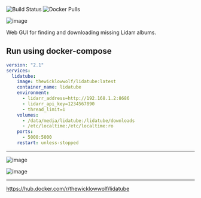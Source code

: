 ![Build Status](https://github.com/TheWicklowWolf/LidaTube/actions/workflows/main.yml/badge.svg)
![Docker Pulls](https://img.shields.io/docker/pulls/thewicklowwolf/lidatube.svg)

<p align="center">

![image](https://github.com/TheWicklowWolf/LidaTube/assets/111055425/69396f7a-af18-42a9-b1ea-0585b488bdec)


</p>

Web GUI for finding and downloading missing Lidarr albums.


## Run using docker-compose

```yaml
version: "2.1"
services:
  lidatube:
    image: thewicklowwolf/lidatube:latest
    container_name: lidatube
    environment:
      - lidarr_address=http://192.168.1.2:8686
      - lidarr_api_key=1234567890
      - thread_limit=1
    volumes:
      - /data/media/lidatube:/lidatube/downloads
      - /etc/localtime:/etc/localtime:ro
    ports:
      - 5000:5000
    restart: unless-stopped
```

---

<p align="center">


![image](https://github.com/TheWicklowWolf/LidaTube/assets/111055425/f58062ec-4793-4b99-bc6b-67f73f232fba)



![image](https://github.com/TheWicklowWolf/LidaTube/assets/111055425/851388cc-364c-4b56-8d72-df2e75abb7fb)


</p>

---

https://hub.docker.com/r/thewicklowwolf/lidatube
